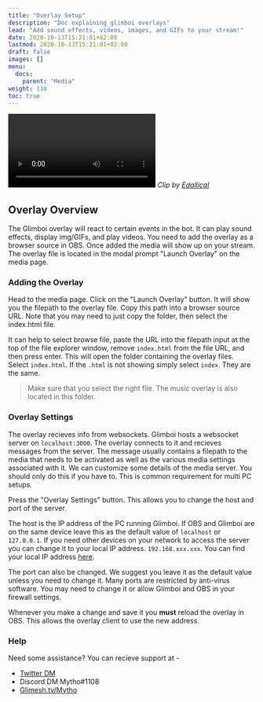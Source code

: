 ```yaml
---
title: "Overlay Setup"
description: "Doc explaining glimboi overlays"
lead: "Add sound effects, videos, images, and GIFs to your stream!"
date: 2020-10-13T15:21:01+02:00
lastmod: 2020-10-13T15:21:01+02:00
draft: false
images: []
menu:
  docs:
    parent: "Media"
weight: 110
toc: true
---
```


<video controls src="/docs/media/edallical.mp4" class="border-0 figure-img img-fluid blur-up lazyautosizes lazyloaded"></video>
*Clip by [Edallical](https://glimesh.tv/edallical)*


## Overlay Overview

The Glimboi overlay will react to certain events in the bot. It can play sound effects, display img/GIFs, and play videos. You need to add the overlay as a browser source in OBS. Once added the media will show up on your stream. The overlay file is located in the modal prompt "Launch Overlay" on the media page.

### Adding the Overlay

Head to the media page. Click on the "Launch Overlay" button. It will show you the filepath to the overlay file. Copy this path into a browser source URL. Note that you may need to just copy the folder, then select the index.html file.

It can help to select browse file, paste the URL into the filepath input at the top of the file explorer window, remove `index.html` from the file URL, and then press enter. This will open the folder containing the overlay files. Select `index.html`. If the `.html` is not showing simply select `index`. They are the same.

> Make sure that you select the right file. The music overlay is also located in this folder.


### Overlay Settings

The overlay recieves info from websockets. Glimboi hosts a websocket server on `localhost:3000`. The overlay connects to it and recieves messages from the server. The message usually contains a filepath to the media that needs to be activated as well as the various media settings associated with it. We can customize some details of the media server. You should only do this if you have to. This is common requirement for multi PC setups.

Press the "Overlay Settings" button. This allows you to change the host and port of the server.

The host is the IP address of the PC running Glimboi. If OBS and Glimboi are on the same device leave this as the default value of `localhost` or `127.0.0.1`. If you need other devices on your network to access the server you can change it to your local IP address. `192.168.xxx.xxx`. You can find your local IP address [here](https://support.microsoft.com/en-us/windows/find-your-ip-address-in-windows-f21a9bbc-c582-55cd-35e0-73431160a1b9).

The port can also be changed. We suggest you leave it as the default value unless you need to change it. Many ports are restricted by anti-virus software. You may need to change it or allow Glimboi and OBS in your firewall settings.

Whenever you make a change and save it you **must** reload the overlay in OBS. This allows the overlay client to use the new address.

### Help

Need some assistance? You can recieve support at -
- [Twitter DM](https://twitter.com/MythoGM)
- Discord DM Mytho#1108
- [Glimesh.tv/Mytho](https://glimesh.tv/Mytho)
